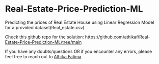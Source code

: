 # Real-Estate-Price-Prediction-ML

Predicting the prices of Real Estate House using Linear Regression Model for a provided dataset(Real_estate.csv)

Check this github repo for the solution: https://github.com/athikaf/Real-Estate-Price-Prediction-ML/tree/main

If you have any doubts/questions OR if you encounter any errors, please feel free to reach out to <a href="https://www.linkedin.com/in/athika-fatima-1a59121aa/">Athika Fatima</a>
